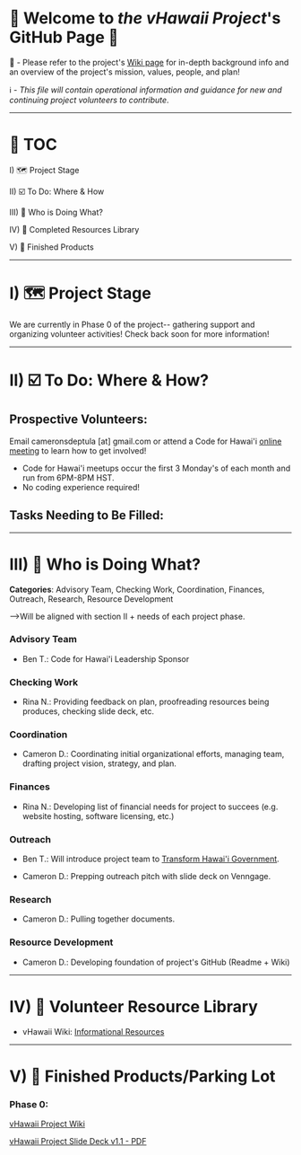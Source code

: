 # 🤙 Welcome to *the vHawaii Project*'s GitHub Page 🌺

👀 - Please refer to the project's [Wiki page](https://github.com/CodeforHawaii/discovery_vHawaiiProject_Pol.is/wiki) for in-depth background info and an overview of the project's mission, values, people, and plan!

ℹ️ - *This file will contain operational information and guidance for new and continuing project volunteers to contribute*. 

***

# 📌 TOC

I) 🗺️ Project Stage

II) ☑️ To Do: Where & How

III) 📔 Who is Doing What?

IV) 🧰 Completed Resources Library

V) 🏁 Finished Products

***

# I) 🗺️ Project Stage

We are currently in Phase 0 of the project-- gathering support and organizing volunteer activities! Check back soon for more information!

***

# II) ☑️ To Do: Where & How?

## **Prospective Volunteers**: 

Email cameronsdeptula [at] gmail.com or attend a Code for Hawai'i [online meeting](https://www.meetup.com/Code-for-Hawaii/) to learn how to get involved! 
* Code for Hawai'i meetups occur the first 3 Monday's of each month and run from 6PM-8PM HST. 
* No coding experience required!

## Tasks Needing to Be Filled:

***

# III) 📔 Who is Doing What?

**Categories**: Advisory Team, Checking Work, Coordination, Finances, Outreach, Research, Resource Development

-->Will be aligned with section II + needs of each project phase.

### **Advisory Team**

* Ben T.: Code for Hawai'i Leadership Sponsor

### **Checking Work**

* Rina N.: Providing feedback on plan, proofreading resources being produces, checking slide deck, etc.

### **Coordination**

* Cameron D.: Coordinating initial organizational efforts, managing team, drafting project vision, strategy, and plan. 

### **Finances**

* Rina N.: Developing list of financial needs for project to succees (e.g. website hosting, software licensing, etc.)

### **Outreach** 

* Ben T.: Will introduce project team to [Transform Hawai'i Government](https://www.transformhawaiigov.org/). 

* Cameron D.: Prepping outreach pitch with slide deck on Venngage.

### **Research**

* Cameron D.: Pulling together documents.

### **Resource Development**

* Cameron D.: Developing foundation of project's GitHub (Readme + Wiki)

***

# IV) 🧰 Volunteer Resource Library

* vHawaii Wiki: [Informational Resources](https://github.com/CodeforHawaii/discovery_vHawaiiProject_Pol.is/wiki/Information-Resources)

***

# V) 🏁 Finished Products/Parking Lot

### Phase 0:

[vHawaii Project Wiki](https://github.com/CodeforHawaii/discovery_vHawaiiProject_Pol.is/wiki) 

[vHawaii Project Slide Deck v1.1 - PDF](https://drive.google.com/file/d/1Jb1lZKnHYh3CeCvugw4fcMUMXhkC4nC0/view?usp=sharing) 
